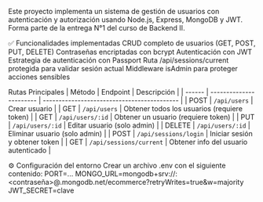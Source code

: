 Este proyecto implementa un sistema de gestión de usuarios con autenticación y autorización usando Node.js, Express, MongoDB y JWT. Forma parte de la entrega N°1 del curso de Backend II.

✅ Funcionalidades implementadas
CRUD completo de usuarios (GET, POST, PUT, DELETE)
Contraseñas encriptadas con bcrypt
Autenticación con JWT
Estrategia de autenticación con Passport
Ruta /api/sessions/current protegida para validar sesión actual
Middleware isAdmin para proteger acciones sensibles

Rutas Principales
| Método | Endpoint                | Descripción                                 |
| ------ | ----------------------- | ------------------------------------------- |
| POST   | `/api/users`            | Crear usuario                               |
| GET    | `/api/users`            | Obtener todos los usuarios (requiere token) |
| GET    | `/api/users/:id`        | Obtener un usuario (requiere token)         |
| PUT    | `/api/users/:id`        | Editar usuario (solo admin)                 |
| DELETE | `/api/users/:id`        | Eliminar usuario (solo admin)               |
| POST   | `/api/sessions/login`   | Iniciar sesión y obtener token              |
| GET    | `/api/sessions/current` | Obtener info del usuario autenticado        |

⚙️ Configuración del entorno
Crear un archivo .env con el siguiente contenido:
PORT=...
MONGO_URL=mongodb+srv://<usuario>:<contraseña>@<cluster>.mongodb.net/ecommerce?retryWrites=true&w=majority
JWT_SECRET=clave